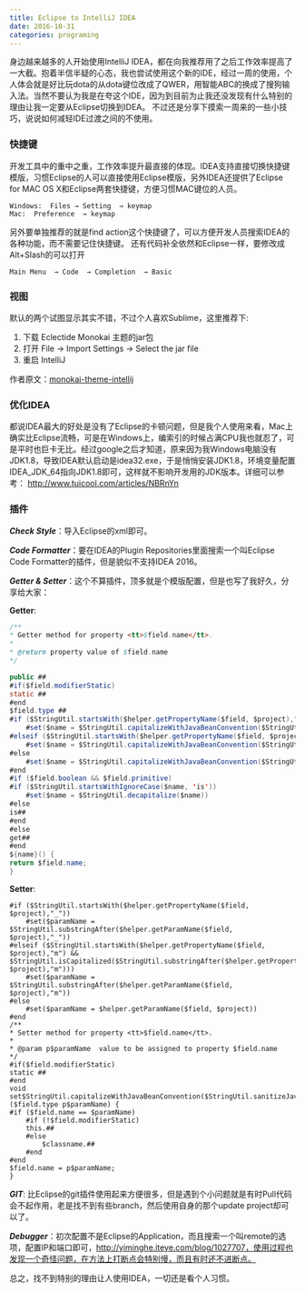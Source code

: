 ```yaml
---
title: Eclipse to IntelliJ IDEA
date: 2016-10-31
categories: programing
---
```


身边越来越多的人开始使用IntelliJ IDEA，都在向我推荐用了之后工作效率提高了一大截。抱着半信半疑的心态，我也尝试使用这个新的IDE，经过一周的使用，个人体会就是好比玩dota的从dota键位改成了QWER，用智能ABC的换成了搜狗输入法。当然不要认为我是在夸这个IDE，因为到目前为止我还没发现有什么特别的理由让我一定要从Eclipse切换到IDEA。
不过还是分享下摸索一周来的一些小技巧，说说如何减轻IDE过渡之间的不使用。

### 快捷键

开发工具中的重中之重，工作效率提升最直接的体现。IDEA支持直接切换快捷键模版，习惯Eclipse的人可以直接使用Eclipse模版，另外IDEA还提供了Eclipse for MAC OS X和Eclipse两套快捷键，方便习惯MAC键位的人员。

```
Windows:  Files → Setting  → keymap  
Mac:  Preference  → keymap
```
另外要单独推荐的就是find action这个快捷键了，可以方便开发人员搜索IDEA的各种功能，而不需要记住快捷键。
还有代码补全依然和Eclipse一样，要修改成Alt+Slash的可以打开

```
Main Menu  → Code  → Completion  → Basic
```

### 视图
默认的两个试图显示其实不错，不过个人喜欢Sublime，这里推荐下:

1. 下载  Eclectide Monokai   主题的jar包
2. 打开 File → Import Settings → Select the jar file
3. 重启 IntelliJ

作者原文：[monokai-theme-intellij](https://darekkay.com/2014/11/23/monokai-theme-intellij/)

### 优化IDEA

都说IDEA最大的好处是没有了Eclipse的卡顿问题，但是我个人使用来看，Mac上确实比Eclipse流畅，可是在Windows上，编索引的时候占满CPU我也就忍了，可是平时也巨卡无比。经过google之后才知道，原来因为我Windows电脑没有JDK1.8，导致IDEA默认启动是idea32.exe，于是悄悄安装JDK1.8，环境变量配置 IDEA_JDK_64指向JDK1.8即可，这样就不影响开发用的JDK版本。详细可以参考： http://www.tuicool.com/articles/NBRnYn

### 插件

***Check Style***：导入Eclipse的xml即可。

***Code Formatter***：要在IDEA的Plugin Repositories里面搜索一个叫Eclipse Code Formatter的插件，但是貌似不支持IDEA 2016。

***Getter & Setter***：这个不算插件，顶多就是个模版配置，但是也写了我好久，分享给大家：

**Getter**:

```java
/**
* Getter method for property <tt>$field.name</tt>.
*
* @return property value of $field.name
*/

public ##
#if($field.modifierStatic)
static ##
#end
$field.type ##
#if ($StringUtil.startsWith($helper.getPropertyName($field, $project),"_"))
    #set($name = $StringUtil.capitalizeWithJavaBeanConvention($StringUtil.sanitizeJavaIdentifier($StringUtil.substringAfter($helper.getPropertyName($field, $project),"_"))))
#elseif ($StringUtil.startsWith($helper.getPropertyName($field, $project),"m") && $StringUtil.isCapitalized($StringUtil.substringAfter($helper.getPropertyName($field, $project),"m")))
    #set($name = $StringUtil.capitalizeWithJavaBeanConvention($StringUtil.sanitizeJavaIdentifier($StringUtil.substringAfter($helper.getPropertyName($field, $project),"m"))))
#else
    #set($name = $StringUtil.capitalizeWithJavaBeanConvention($StringUtil.sanitizeJavaIdentifier($helper.getPropertyName($field, $project))))
#end
#if ($field.boolean && $field.primitive)
#if ($StringUtil.startsWithIgnoreCase($name, 'is'))
    #set($name = $StringUtil.decapitalize($name))
#else
is##
#end
#else
get##
#end
${name}() {
return $field.name;
}
```

**Setter**:

```
#if ($StringUtil.startsWith($helper.getPropertyName($field, $project),"_"))
    #set($paramName = $StringUtil.substringAfter($helper.getParamName($field, $project),"_"))
#elseif ($StringUtil.startsWith($helper.getPropertyName($field, $project),"m") && $StringUtil.isCapitalized($StringUtil.substringAfter($helper.getPropertyName($field, $project),"m")))
    #set($paramName = $StringUtil.substringAfter($helper.getParamName($field, $project),"m"))
#else
    #set($paramName = $helper.getParamName($field, $project))
#end
/**
* Setter method for property <tt>$field.name</tt>.
*
* @param p$paramName  value to be assigned to property $field.name
*/
#if($field.modifierStatic)
static ##
#end
void set$StringUtil.capitalizeWithJavaBeanConvention($StringUtil.sanitizeJavaIdentifier($paramName))($field.type p$paramName) {
#if ($field.name == $paramName)
    #if (!$field.modifierStatic)
    this.##
    #else
        $classname.##
    #end
#end
$field.name = p$paramName;
}
```
***GIT***: 比Eclipse的git插件使用起来方便很多，但是遇到个小问题就是有时Pull代码会不起作用，老是找不到有些branch，然后使用自身的那个update project却可以了。

***Debugger***：初次配置不是Eclipse的Application，而且搜索一个叫remote的选项，配置IP和端口即可，http://yiminghe.iteye.com/blog/1027707，使用过程也发现一个奇怪问题，在方法上打断点会特别慢，而且有时还不进断点。

总之，找不到特别的理由让人使用IDEA，一切还是看个人习惯。
	
	
	